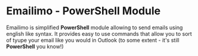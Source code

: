 # Emailimo - PowerShell Module

Emailimo is simplified **PowerShell** module allowing to send emails using english like syntax. It provides easy to use commands that allow you to sort of tyupe your email like you would in Outlook (to some extent - it's still **PowerShell** you know!)

